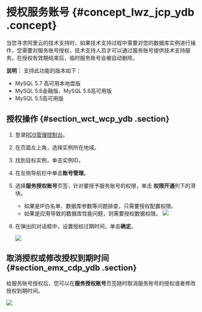 # 授权服务账号 {#concept_lwz_jcp_ydb .concept}

当您寻求阿里云的技术支持时，如果技术支持过程中需要对您的数据库实例进行操作，您需要对服务账号授权，技术支持人员才可以通过服务账号提供技术支持服务。在授权有效期结束后，临时服务账号会被自动删除。

**说明：** 支持此功能的版本如下：

-   MySQL 5.7 高可用本地盘版
-   MySQL 5.6金融版、MySQL 5.6高可用版
-   MySQL 5.5高可用版

## 授权操作 {#section_wct_wcp_ydb .section}

1.  登录[RDS管理控制台](https://rds.console.aliyun.com/)。
2.  在页面左上角，选择实例所在地域。
3.  找到目标实例，单击实例ID。
4.  在左侧导航栏中单击**账号管理**。
5.  选择**服务授权账号**页签，针对要授予服务账号的权限，单击 **权限开通**列下的滑块。

    -   如果是IP白名单、数据库参数等问题排查，只需要授权配置权限。
    -   如果是应用导致的数据库性能问题，则需要授权数据权限。
    ![](http://static-aliyun-doc.oss-cn-hangzhou.aliyuncs.com/assets/img/7930/15445866634170_zh-CN.png)

6.  在弹出的对话框中，设置授权过期时间，单击**确定**。

    ![](http://static-aliyun-doc.oss-cn-hangzhou.aliyuncs.com/assets/img/7930/15445866634171_zh-CN.png)


## 取消授权或修改授权到期时间 {#section_emx_cdp_ydb .section}

给服务账号授权后，您可以在**服务授权账号**页签随时取消服务账号的授权或者修改授权到期时间。

![](http://static-aliyun-doc.oss-cn-hangzhou.aliyuncs.com/assets/img/7930/15445866634172_zh-CN.png)

